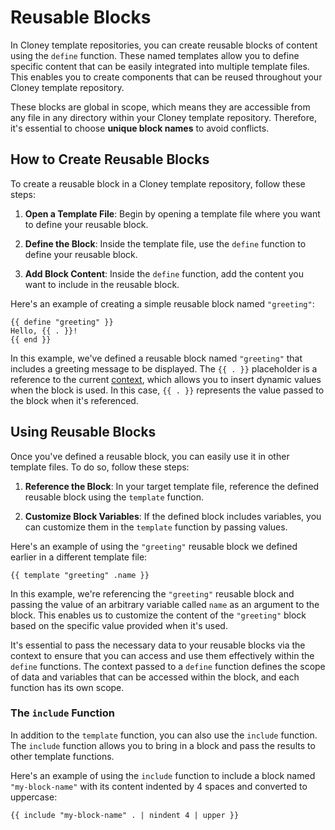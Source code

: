 # Reusable Blocks

In Cloney template repositories, you can create reusable blocks of content using the `define` function. These named templates allow you to define specific content that can be easily integrated into multiple template files. This enables you to create components that can be reused throughout your Cloney template repository.

These blocks are global in scope, which means they are accessible from any file in any directory within your Cloney template repository. Therefore, it's essential to choose **unique block names** to avoid conflicts.

## How to Create Reusable Blocks

To create a reusable block in a Cloney template repository, follow these steps:

1. **Open a Template File**: Begin by opening a template file where you want to define your reusable block.

2. **Define the Block**: Inside the template file, use the `define` function to define your reusable block.

3. **Add Block Content**: Inside the `define` function, add the content you want to include in the reusable block.

Here's an example of creating a simple reusable block named `"greeting"`:

```plaintext title="hello-1.txt"
{{ define "greeting" }}
Hello, {{ . }}!
{{ end }}
```

In this example, we've defined a reusable block named `"greeting"` that includes a greeting message to be displayed. The `{{ . }}` placeholder is a reference to the current [context](./go-template-tutorials/contexts.md), which allows you to insert dynamic values when the block is used. In this case, `{{ . }}` represents the value passed to the block when it's referenced.

## Using Reusable Blocks

Once you've defined a reusable block, you can easily use it in other template files. To do so, follow these steps:

1. **Reference the Block**: In your target template file, reference the defined reusable block using the `template` function.

2. **Customize Block Variables**: If the defined block includes variables, you can customize them in the `template` function by passing values.

Here's an example of using the `"greeting"` reusable block we defined earlier in a different template file:

```plaintext title="hello-2.txt"
{{ template "greeting" .name }}
```

In this example, we're referencing the `"greeting"` reusable block and passing the value of an arbitrary variable called `name` as an argument to the block. This enables us to customize the content of the `"greeting"` block based on the specific value provided when it's used.

It's essential to pass the necessary data to your reusable blocks via the context to ensure that you can access and use them effectively within the `define` functions. The context passed to a `define` function defines the scope of data and variables that can be accessed within the block, and each function has its own scope.

### The `include` Function

In addition to the `template` function, you can also use the `include` function. The `include` function allows you to bring in a block and pass the results to other template functions.

Here's an example of using the `include` function to include a block named `"my-block-name"` with its content indented by 4 spaces and converted to uppercase:

```plaintext title="hello-3.txt"
{{ include "my-block-name" . | nindent 4 | upper }}
```
